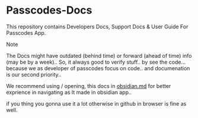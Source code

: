 # Passcodes-Docs

This repository contains Developers Docs, Support Docs & User Guide For Passcodes App.

> [!NOTE]
> The Docs might have outdated (behind time) or forward (ahead of time) info (may be by a week).. 
> So, it always good to verify stuff.. by see the code... because we as developer of passcodes focus on code.. and documenation is our second priority..

We recommend using / opening, this docs in [obsidian.md](obsidian.md) for better exprience in navigating as It made in obsidian app..

if you thing you gonna use it a lot otherwise in github in browser is fine as well.

